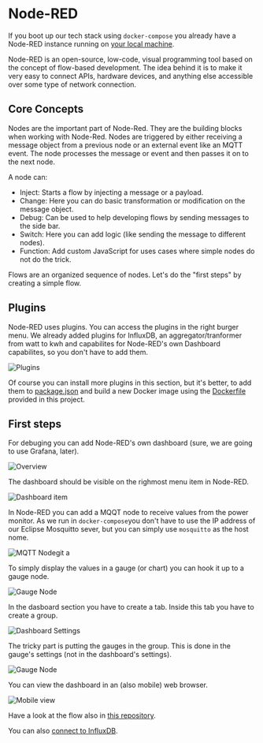 # Node-RED

If you boot up our tech stack using `docker-compose` you already have a Node-RED instance running on [your local machine](http://localhost:1880/).

Node-RED is an open-source, low-code, visual programming tool based on the concept of flow-based development. The idea behind it is to make it very easy to connect APIs, hardware devices, and anything else accessible over some type of network connection.

## Core Concepts

Nodes are the important part of Node-Red. They are the building blocks when working with Node-Red. Nodes are triggered by either receiving a message object from a previous node or an external event like an MQTT event. The node processes the message or event and then passes it on to the next node.

A node can:
* Inject: Starts a flow by injecting a message or a payload.
* Change: Here you can do basic transformation or modification on the message object.
* Debug: Can be used to help developing flows by sending messages to the side bar.
* Switch: Here you can add logic (like sending the message to different nodes).
* Function: Add custom JavaScript for uses cases where simple nodes do not do the trick.

Flows are an organized sequence of nodes. Let's do the "first steps" by creating a simple flow.

## Plugins


Node-RED uses plugins. You can access the plugins in the right burger menu. We already added  plugins for InfluxDB, an aggregator/tranformer from watt to kwh and capabilites for Node-RED's own Dashboard capabilites, so you don't have to add them.

![Plugins](./docs/images/node-red-plugins.png)

Of course you can install more plugins in this section, but it's better, to add them to [package.json](../../software/flow/package.json) and build a new Docker image using the [Dockerfile](../../software/flow/Dockerfile) provided in this project. 

## First steps

For debuging you can add Node-RED's own dashboard (sure, we are going to use Grafana, later).

![Overview](./docs/images/1-overview.png)

The dashboard should be visible on the righmost menu item in Node-RED.

![Dashboard item](./docs/images/dashboard.png)

In Node-RED you can add a MQQT node to receive values from the power monitor. As we run in `docker-compose`you don't have to use the IP address of our Eclipse Mosquitto sever, but you can simply use `mosquitto` as the host nome.

![MQTT Node](./docs/images/2-mqtt-node.png)git a

To simply display the values in a gauge (or chart) you can hook it up to a gauge node.

 ![Gauge Node](./docs/images/3-gauge-node.png) 

In the dasboard section you have to create a tab. Inside this tab you have to create a group. 

![Dashboard Settings](./docs/images/4-dashboard-node.png)

The tricky part is putting the gauges in the group. This is done in the gauge's settings (not in the dashboard's settings).

![Gauge Node](./docs/images/3-gauge-node.png) 

You can view the dashboard in an (also mobile) web browser.

![Mobile view](./docs/images/5-dashboard.png)

Have a look at the flow also in [this repository](./docs/00-dashboard-example/dashboard.json).

You can also [connect to InfluxDB](./docs/node-influx.md).